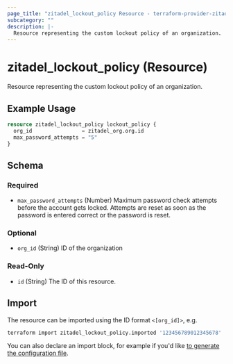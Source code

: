 ```yaml
---
page_title: "zitadel_lockout_policy Resource - terraform-provider-zitadel"
subcategory: ""
description: |-
  Resource representing the custom lockout policy of an organization.
---
```


# zitadel_lockout_policy (Resource)

Resource representing the custom lockout policy of an organization.

## Example Usage

```terraform
resource zitadel_lockout_policy lockout_policy {
  org_id                = zitadel_org.org.id
  max_password_attempts = "5"
}
```

<!-- schema generated by tfplugindocs -->
## Schema

### Required

- `max_password_attempts` (Number) Maximum password check attempts before the account gets locked. Attempts are reset as soon as the password is entered correct or the password is reset.

### Optional

- `org_id` (String) ID of the organization

### Read-Only

- `id` (String) The ID of this resource.

## Import

The resource can be imported using the ID format `<[org_id]>`, e.g.

```bash
terraform import zitadel_lockout_policy.imported '123456789012345678'
```

You can also declare an import block, for example if you'd like [to generate the configuration file](https://developer.hashicorp.com/terraform/language/import/generating-configuration).
